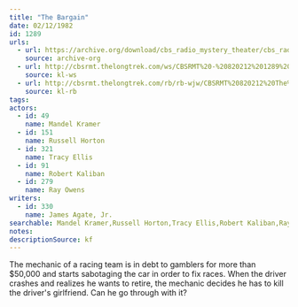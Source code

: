 ```yaml
---
title: "The Bargain"
date: 02/12/1982
id: 1289
urls: 
  - url: https://archive.org/download/cbs_radio_mystery_theater/cbs_radio_mystery_theater-1251-1300.zip/cbs_radio_mystery_theater-1251-1300%2Fcbsrmt_1289_the_bargain.mp3
    source: archive-org
  - url: http://cbsrmt.thelongtrek.com/ws/CBSRMT%20-%20820212%201289%20The%20Bargain_ws.mp3
    source: kl-ws
  - url: http://cbsrmt.thelongtrek.com/rb/rb-wjw/CBSRMT%20820212%20The%20Bargain_wjw.mp3
    source: kl-rb
tags: 
actors:  
  - id: 49
    name: Mandel Kramer  
  - id: 151
    name: Russell Horton  
  - id: 321
    name: Tracy Ellis  
  - id: 91
    name: Robert Kaliban  
  - id: 279
    name: Ray Owens
writers:  
  - id: 330
    name: James Agate, Jr.
searchable: Mandel Kramer,Russell Horton,Tracy Ellis,Robert Kaliban,Ray Owens James Agate, Jr.
notes: 
descriptionSource: kf
---
```

The mechanic of a racing team is in debt to gamblers for more than $50,000 and starts sabotaging the car in order to fix races. When the driver crashes and realizes he wants to retire, the mechanic decides he has to kill the driver's girlfriend. Can he go through with it?